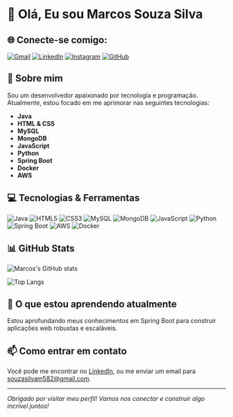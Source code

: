 # 👋 Olá, Eu sou Marcos Souza Silva

## 🌐 Conecte-se comigo:
<a href="mailto:souzasilvam582@gmail.com" target="_blank"><img src="https://img.shields.io/badge/-Gmail-D14836?style=flat-square&logo=Gmail&logoColor=white" alt="Gmail"></a>
<a href="https://www.linkedin.com/in/marcos-souza-silva-550aa22a1/" target="_blank"><img src="https://img.shields.io/badge/-LinkedIn-0077B5?style=flat-square&logo=LinkedIn&logoColor=white" alt="LinkedIn"></a>
<a href="https://www.instagram.com/marcossouzss?igsh=eXo1c2tndW1ma2Nx" target="_blank"><img src="https://img.shields.io/badge/-Instagram-E4405F?style=flat-square&logo=Instagram&logoColor=white" alt="Instagram"></a>
<a href="https://github.com/MarcosSouzaSilva" target="_blank"><img src="https://img.shields.io/badge/-GitHub-181717?style=flat-square&logo=GitHub&logoColor=white" alt="GitHub"></a>

## 🚀 Sobre mim
Sou um desenvolvedor apaixonado por tecnologia e programação. Atualmente, estou focado em me aprimorar nas seguintes tecnologias:

- **Java**
- **HTML & CSS**
- **MySQL**
- **MongoDB**
- **JavaScript**
- **Python**
- **Spring Boot**
- **Docker**
- **AWS**

## 💻 Tecnologias & Ferramentas
![Java](https://img.shields.io/badge/-Java-007396?style=flat-square&logo=java&logoColor=white)
![HTML5](https://img.shields.io/badge/-HTML5-E34F26?style=flat-square&logo=html5&logoColor=white)
![CSS3](https://img.shields.io/badge/-CSS3-1572B6?style=flat-square&logo=css3&logoColor=white)
![MySQL](https://img.shields.io/badge/-MySQL-4479A1?style=flat-square&logo=mysql&logoColor=white)
![MongoDB](https://img.shields.io/badge/-MongoDB-47A248?style=flat-square&logo=mongodb&logoColor=white)
![JavaScript](https://img.shields.io/badge/-JavaScript-F7DF1E?style=flat-square&logo=javascript&logoColor=black)
![Python](https://img.shields.io/badge/-Python-3776AB?style=flat-square&logo=python&logoColor=white)
![Spring Boot](https://img.shields.io/badge/-Spring%20Boot-6DB33F?style=flat-square&logo=spring-boot&logoColor=white)
![AWS](https://img.shields.io/badge/-AWS-232F3E?style=flat-square&logo=amazon-aws&logoColor=white)
![Docker](https://img.shields.io/badge/-Docker-2496ED?style=flat-square&logo=docker&logoColor=white)

## 📊 GitHub Stats
![Marcos's GitHub stats](https://github-readme-stats.vercel.app/api?username=MarcosSouzaSilva&show_icons=true&theme=dracula)

![Top Langs](https://github-readme-stats.vercel.app/api/top-langs/?username=MarcosSouzaSilva&layout=compact&theme=dracula&langs_count=6)

## 🌱 O que estou aprendendo atualmente
Estou aprofundando meus conhecimentos em Spring Boot para construir aplicações web robustas e escaláveis.

## 📫 Como entrar em contato
Você pode me encontrar no <a href="https://www.linkedin.com/feed/?trk=guest_homepage-basic_google-one-tap-submit" target="_blank">LinkedIn</a>, ou me enviar um email para <a href="mailto:souzasilvam582@gmail.com" target="_blank">souzasilvam582@gmail.com</a>.

---

*Obrigado por visitar meu perfil! Vamos nos conectar e construir algo incrível juntos!*
